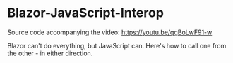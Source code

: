 # Blazor-JavaScript-Interop
Source code accompanying the video: https://youtu.be/qgBoLwF91-w

Blazor can't do everything, but JavaScript can. Here's how to call one from the other - in either direction.
